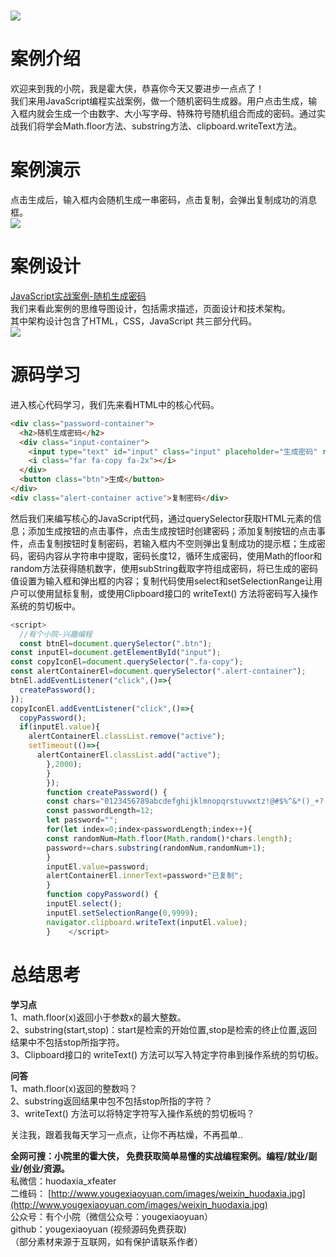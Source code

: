 <a name="iLd3F"></a>
# 
![](https://cdn.nlark.com/yuque/0/2022/jpeg/34403478/1669362174717-a84e2dd8-99fa-493a-9c82-2a1588fcbbcb.jpeg#averageHue=%23e3f7ea&clientId=u323ee5ec-f1bd-4&crop=0&crop=0&crop=1&crop=1&from=paste&id=uc90ffb1c&margin=%5Bobject%20Object%5D&originHeight=1080&originWidth=1920&originalType=url&ratio=1&rotation=0&showTitle=false&status=done&style=none&taskId=ue6014791-fb27-4e90-b5e9-877081f90b3&title=)
<a name="YJ9pd"></a>
# **案例介绍**
欢迎来到我的小院，我是霍大侠，恭喜你今天又要进步一点点了！<br />我们来用JavaScript编程实战案例，做一个随机密码生成器。用户点击生成，输入框内就会生成一个由数字、大小写字母、特殊符号随机组合而成的密码。通过实战我们将学会Math.floor方法、substring方法、clipboard.writeText方法。
<a name="LG41u"></a>
# **案例演示**
点击生成后，输入框内会随机生成一串密码，点击复制，会弹出复制成功的消息框。<br />![](https://cdn.nlark.com/yuque/0/2022/png/34403478/1669362174744-5130b442-6b50-4e0d-9e36-5c61a68d837e.png#averageHue=%238bd38e&clientId=u323ee5ec-f1bd-4&crop=0&crop=0&crop=1&crop=1&from=paste&id=ue790bef4&margin=%5Bobject%20Object%5D&originHeight=720&originWidth=1280&originalType=url&ratio=1&rotation=0&showTitle=false&status=done&style=none&taskId=u1f464fdb-8381-4a72-a935-def8f1aeb33&title=)
<a name="SN59a"></a>
# **案例设计**
[JavaScript实战案例-随机生成密码](https://docs.qq.com/mind/DTG9UQmlsSlJwSkhZ)<br />我们来看此案例的思维导图设计，包括需求描述，页面设计和技术架构。<br />其中架构设计包含了HTML，CSS，JavaScript 共三部分代码。<br />![](https://cdn.nlark.com/yuque/0/2022/png/34403478/1669362174786-fa82eb3d-3661-42cb-87f5-49313d49af92.png#averageHue=%23d6e7d0&clientId=u323ee5ec-f1bd-4&crop=0&crop=0&crop=1&crop=1&from=paste&id=u0d3c7c4a&margin=%5Bobject%20Object%5D&originHeight=627&originWidth=903&originalType=url&ratio=1&rotation=0&showTitle=false&status=done&style=none&taskId=ud3ce94fc-2a2a-4c9e-9369-5797eb14caf&title=)
<a name="V4qvE"></a>
# **源码学习**
进入核心代码学习，我们先来看HTML中的核心代码。
```html
<div class="password-container">
  <h2>随机生成密码</h2>
  <div class="input-container">
    <input type="text" id="input" class="input" placeholder="生成密码" readonly/>
    <i class="far fa-copy fa-2x"></i>
  </div>
  <button class="btn">生成</button>
</div>
<div class="alert-container active">复制密码</div>
```
然后我们来编写核心的JavaScript代码，通过querySelector获取HTML元素的信息；添加生成按钮的点击事件，点击生成按钮时创建密码；添加复制按钮的点击事件，点击复制按钮时复制密码，若输入框内不空则弹出复制成功的提示框；生成密码，密码内容从字符串中提取，密码长度12，循环生成密码，使用Math的floor和random方法获得随机数字，使用subString截取字符组成密码，将已生成的密码值设置为输入框和弹出框的内容；复制代码使用select和setSelectionRange让用户可以使用鼠标复制，或使用Clipboard接口的 writeText() 方法将密码写入操作系统的剪切板中。
```javascript
<script>
  //有个小院-兴趣编程
  const btnEl=document.querySelector(".btn");
const inputEl=document.getElementById("input");
const copyIconEl=document.querySelector(".fa-copy");
const alertContainerEl=document.querySelector(".alert-container");
btnEl.addEventListener("click",()=>{
  createPassword();
});
copyIconEl.addEventListener("click",()=>{
  copyPassword();
  if(inputEl.value){
    alertContainerEl.classList.remove("active");
    setTimeout(()=>{
      alertContainerEl.classList.add("active");
        },2000);
        }
        });
        function createPassword() {
        const chars="0123456789abcdefghijklmnopqrstuvwxtz!@#$%^&*()_+?:{}[]ABCDEFGHIJKLMNOPQRSTUVWXYZ";
        const passwordLength=12;
        let password="";
        for(let index=0;index<passwordLength;index++){
        const randomNum=Math.floor(Math.random()*chars.length);
        password+=chars.substring(randomNum,randomNum+1);
        }
        inputEl.value=password;
        alertContainerEl.innerText=password+"已复制";
        }
        function copyPassword() {
        inputEl.select();
        inputEl.setSelectionRange(0,9999);
        navigator.clipboard.writeText(inputEl.value);
        }    </script>

```
<a name="aaIJQ"></a>
# **总结思考**
**学习点**<br />1、math.floor(x)返回小于参数x的最大整数。<br />2、substring(start,stop)：start是检索的开始位置,stop是检索的终止位置,返回结果中不包括stop所指字符。<br />3、Clipboard接口的 writeText() 方法可以写入特定字符串到操作系统的剪切板。

**问答**<br />1、math.floor(x)返回的整数吗？<br />2、substring返回结果中包不包括stop所指的字符？<br />3、writeText() 方法可以将特定字符写入操作系统的剪切板吗？

关注我，跟着我每天学习一点点，让你不再枯燥，不再孤单..

**全网可搜：小院里的霍大侠， 免费获取简单易懂的实战编程案例。编程/就业/副业/创业/资源。**<br />私微信：huodaxia_xfeater<br />二维码： [http://www.yougexiaoyuan.com/images/weixin_huodaxia.jpg](http://www.yougexiaoyuan.com/images/weixin_huodaxia.jpg)<br />公众号：有个小院（微信公众号：yougexiaoyuan）<br />github：yougexiaoyuan (视频源码免费获取)<br />（部分素材来源于互联网，如有保护请联系作者）
